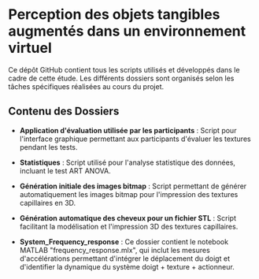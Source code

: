 # Perception des objets tangibles augmentés dans un environnement virtuel


Ce dépôt GitHub contient tous les scripts utilisés et développés dans le cadre de cette étude. Les différents dossiers sont organisés selon les tâches spécifiques réalisées au cours du projet.

## Contenu des Dossiers

- **Application d'évaluation utilisée par les participants** : Script pour l'interface graphique permettant aux participants d'évaluer les textures pendant les tests.

- **Statistiques** : Script utilisé pour l'analyse statistique des données, incluant le test ART ANOVA.

- **Génération initiale des images bitmap** : Script permettant de générer automatiquement les images bitmap pour l'impression des textures capillaires en 3D.

- **Génération automatique des cheveux pour un fichier STL** : Script facilitant la modélisation et l'impression 3D des textures capillaires.

- **System_Frequency_response** : Ce dossier contient le notebook MATLAB "frequency_response.mlx", qui inclut les mesures d'accélérations permettant d'intégrer le déplacement du doigt et d'identifier la dynamique du système doigt + texture + actionneur.





